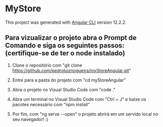 # MyStore

This project was generated with [Angular CLI](https://github.com/angular/angular-cli) version 12.2.2.

## Para vizualizar o projeto abra o Prompt de Comando e siga os seguintes passos: (certifique-se de ter o node instalado)

1. Clone o repositório com "git clone https://github.com/pedroluiznogueira/myStoreAngular.git"

2. Entre para a pasta do projeto com "cd myStoreAngular"

3. Abra o projeto no Visual Studio Code com "code ."

4. Abra um terminal no Visual Studio Code com "Ctrl + J" e baixe os pacotes necessário com "npm install"

5. Por fim, com "ng serve --open" o projeto abrirá em um servido local no seu navegador! :)


